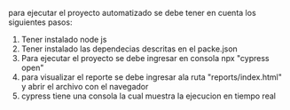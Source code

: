 para ejecutar el proyecto automatizado se debe tener en cuenta los siguientes pasos:

1. Tener instalado node js
2. Tener instalado las dependecias descritas en el packe.json
3. Para ejecutar el proyecto se debe ingresar en consola npx "cypress open"
4. para visualizar el reporte se debe ingresar ala ruta "reports/index.html" y abrir el archivo con el navegador
5. cypress tiene una consola la cual muestra la ejecucion en tiempo real
